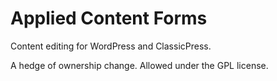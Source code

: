 # Applied Content Forms

Content editing for WordPress and ClassicPress.

A hedge of ownership change. Allowed under the GPL license.
